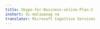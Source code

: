 ```yaml
---
title: Skype-for-Business-online-Plan-2
inshort: di-maliwanag na
translator: Microsoft Cognitive Services
---
```




